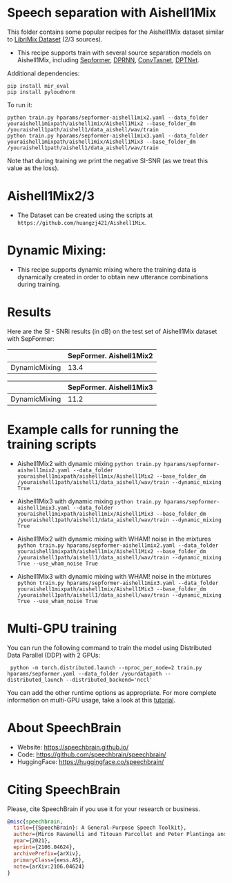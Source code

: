 # Speech separation with Aishell1Mix
This folder contains some popular recipes for the Aishell1Mix dataset similar to [LibriMix Dataset](https://arxiv.org/pdf/2005.11262.pdf) (2/3 sources).

* This recipe supports train with several source separation models on Aishell1Mix, including [Sepformer](https://arxiv.org/abs/2010.13154), [DPRNN](https://arxiv.org/abs/1910.06379), [ConvTasnet](https://arxiv.org/abs/1809.07454), [DPTNet](https://arxiv.org/abs/2007.13975).

Additional dependencies:
```
pip install mir_eval
pip install pyloudnorm
```

To run it:

```
python train.py hparams/sepformer-aishell1mix2.yaml --data_folder youraishell1mixpath/aishell1mix/Aishell1Mix2 --base_folder_dm /youraishell1path/aishell1/data_aishell/wav/train
python train.py hparams/sepformer-aishell1mix3.yaml --data_folder youraishell1mixpath/aishell1mix/Aishell1Mix3 --base_folder_dm /youraishell1path/aishell1/data_aishell/wav/train

```
Note that during training we print the negative SI-SNR (as we treat this value as the loss).


# Aishell1Mix2/3
* The Dataset can be created using the scripts at `https://github.com/huangzj421/Aishell1Mix`.


# Dynamic Mixing:

* This recipe supports dynamic mixing where the training data is dynamically created in order to obtain new utterance combinations during training.

# Results

Here are the SI - SNRi results (in dB) on the test set of Aishell1Mix dataset with SepFormer:

| | SepFormer. Aishell1Mix2 |
| --- | --- |
|DynamicMixing | 13.4|


| | SepFormer. Aishell1Mix3 |
| --- | --- |
|DynamicMixing | 11.2|


# Example calls for running the training scripts

* Aishell1Mix2 with dynamic mixing `python train.py hparams/sepformer-aishell1mix2.yaml --data_folder youraishell1mixpath/aishell1mix/Aishell1Mix2 --base_folder_dm /youraishell1path/aishell1/data_aishell/wav/train --dynamic_mixing True`

* Aishell1Mix3 with dynamic mixing `python train.py hparams/sepformer-aishell1mix3.yaml --data_folder youraishell1mixpath/aishell1mix/Aishell1Mix3 --base_folder_dm /youraishell1path/aishell1/data_aishell/wav/train --dynamic_mixing True`

* Aishell1Mix2 with dynamic mixing with WHAM! noise in the mixtures `python train.py hparams/sepformer-aishell1mix2.yaml --data_folder youraishell1mixpath/aishell1mix/Aishell1Mix2 --base_folder_dm /youraishell1path/aishell1/data_aishell/wav/train --dynamic_mixing True --use_wham_noise True`

* Aishell1Mix3 with dynamic mixing with WHAM! noise in the mixtures `python train.py hparams/sepformer-aishell1mix3.yaml --data_folder youraishell1mixpath/aishell1mix/Aishell1Mix3 --base_folder_dm /youraishell1path/aishell1/data_aishell/wav/train --dynamic_mixing True --use_wham_noise True`

# Multi-GPU training

You can run the following command to train the model using Distributed Data Parallel (DDP) with 2 GPUs:

```
 python -m torch.distributed.launch --nproc_per_node=2 train.py hparams/sepformer.yaml --data_folder /yourdatapath --distributed_launch --distributed_backend='nccl'
```
You can add the other runtime options as appropriate. For more complete information on multi-GPU usage, take a look at this [tutorial](https://colab.research.google.com/drive/13pBUacPiotw1IvyffvGZ-HrtBr9T6l15?usp=sharing).


# **About SpeechBrain**
- Website: https://speechbrain.github.io/
- Code: https://github.com/speechbrain/speechbrain/
- HuggingFace: https://huggingface.co/speechbrain/


# **Citing SpeechBrain**
Please, cite SpeechBrain if you use it for your research or business.

```bibtex
@misc{speechbrain,
  title={{SpeechBrain}: A General-Purpose Speech Toolkit},
  author={Mirco Ravanelli and Titouan Parcollet and Peter Plantinga and Aku Rouhe and Samuele Cornell and Loren Lugosch and Cem Subakan and Nauman Dawalatabad and Abdelwahab Heba and Jianyuan Zhong and Ju-Chieh Chou and Sung-Lin Yeh and Szu-Wei Fu and Chien-Feng Liao and Elena Rastorgueva and François Grondin and William Aris and Hwidong Na and Yan Gao and Renato De Mori and Yoshua Bengio},
  year={2021},
  eprint={2106.04624},
  archivePrefix={arXiv},
  primaryClass={eess.AS},
  note={arXiv:2106.04624}
}
```
